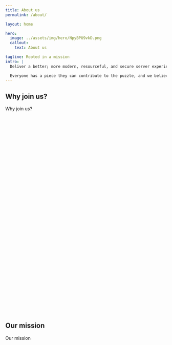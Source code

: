 ```yaml
---
title: About us
permalink: /about/

layout: home

hero:
  image: ../assets/img/hero/NpyBPU9vkD.png
  callout:
    text: About us

tagline: Rooted in a mission
intro: |
  Deliver a better; more modern, resourceful, and secure server experience for everyone. We're working to make an environment that not only works for everyone, an environment that you want to be a part of.

  Everyone has a piece they can contribute to the puzzle, and we believe when someone is proud of their role in the community, creativity comes second nature. 
---
```


## Why join us?
Why join us?

<section class="usa-hero" style="background-image: url('https://novelmc.net/assets/img/hero/h9qmclx8Hg.png'); margin-top: 5rem; margin-bottom: 6rem; position: relative; width: 70vw; height: 30rem;">
</section>

## Our mission
Our mission
